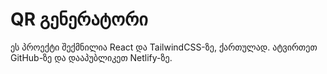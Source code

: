 # QR გენერატორი

ეს პროექტი შექმნილია React და TailwindCSS-ზე, ქართულად. ატვირთეთ GitHub-ზე და დააპუბლიკეთ Netlify-ზე.
